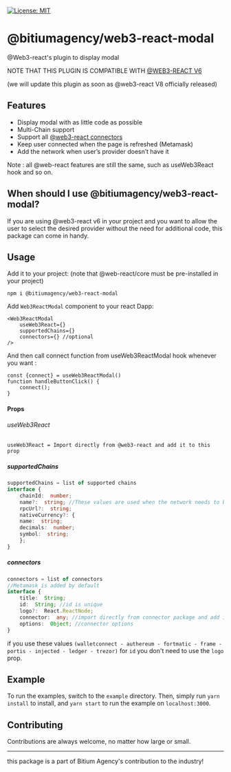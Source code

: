 
[![License: MIT](https://img.shields.io/badge/License-MIT-yellow.svg)](https://opensource.org/licenses/MIT)


# @bitiumagency/web3-react-modal
@Web3-react's plugin to display modal

NOTE THAT THIS PLUGIN IS COMPATIBLE WITH [@WEB3-REACT V6](https://github.com/NoahZinsmeister/web3-react/tree/v6)

(we will update this plugin as soon as @web3-react V8 officially released)

## Features

 - Display modal with as little code as possible
 - Multi-Chain support
 - Support all [@web3-react connectors](https://github.com/NoahZinsmeister/web3-react/tree/v6/docs/connectors)
 - Keep user connected when the page is refreshed (Metamask)
 - Add the network when user’s provider doesn’t have it


Note : all @web-react features are still the same, such as useWeb3React hook and so on.

## When should I use @bitiumagency/web3-react-modal?

If you are using @web3-react v6  in your project and you want to allow the user to select the desired provider without the need for additional code, this package can come in handy.

## Usage
Add it to your project: (note that @web-react/core must be pre-installed in your project)

    npm i @bitiumagency/web3-react-modal
Add  `Web3ReactModal` component to your react Dapp:
```tsx
<Web3ReactModal
    useWeb3React={}
    supportedChains={}
    connectors={} //optional
/>
```
And then call connect function from useWeb3ReactModal hook whenever you want :
```tsx
const {connect} = useWeb3ReactModal()
function handleButtonClick() {
    connect();
}
```
#### Props
###### useWeb3React
    useWeb3React = Import directly from @web3-react and add it to this prop
##### supportedChains
```typescript
supportedChains = list of supported chains
interface {
    chainId:  number;
    name?:  string; //These values are used when the network needs to be added
    rpcUrl?:  string;
    nativeCurrency?: {
    name:  string;
    decimals:  number;
    symbol:  string;
    };
}
```
##### connectors
```typescript
connectors = list of connectors
//Metamask is added by default
interface {
    title:  String;
    id:  String; //id is unique
    logo?:  React.ReactNode;
    connector:  any; //import directly from connector package and add it to this prop
    options:  Object; //connector options
}
```
if you use these values ```(walletconnect - authereum - fortmatic - frame - portis - injected - ledger - trezor)``` for ```id``` you don't need to use the ```logo``` prop.

## Example
To run the examples, switch to the `example` directory. Then, simply run `yarn install` to install, and `yarn start` to run the example on `localhost:3000`.

## Contributing
Contributions are always welcome, no matter how large or small.



<!-- 
## Example

#### [Online example](#)
#### [Link to article](#)
		
<br/>
<br/> -->


----
this package is a part of Bitium Agency's contribution to the industry!
